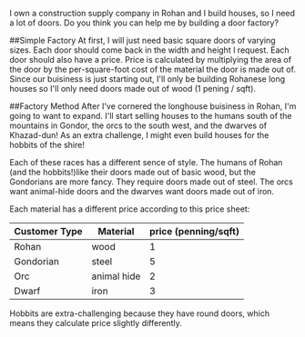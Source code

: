 I own a construction supply company in Rohan and I build houses, so I need a lot of doors. Do you think you can help me by building a door factory?

##Simple Factory
At first, I will just need basic square doors of varying sizes. Each door should come back in the width and height I request.
Each door should also have a price. Price is calculated by multiplying the area of the door by the per-square-foot cost of the material the door is made out of. Since our buisiness is just starting out, I'll only be building Rohanese long houses so I'll only need doors made out of wood (1 pening / sqft).

##Factory Method
After I've cornered the longhouse buisiness in Rohan, I'm going to want to expand. I'll start selling houses to the humans south of the mountains in Gondor, the orcs to the south west, and the dwarves of Khazad-dun! As an extra challenge, I might even build houses for the hobbits of the shire!

Each of these races has a different sence of style. The humans of Rohan (and the hobbits!)like their doors made out of basic wood, but the Gondorians are more fancy. They require doors made out of steel. The orcs want animal-hide doors and the dwarves want doors made out of iron.

Each material has a different price according to this price sheet:

| Customer Type | Material    | price (penning/sqft) |
| ------------- | ----------- | -------------------- |
| Rohan         | wood        | 1                    |
| Gondorian     | steel       | 5                    |
| Orc           | animal hide | 2                    |
| Dwarf         | iron        | 3                    |

Hobbits are extra-challenging because they have round doors, which means they calculate price slightly differently.
